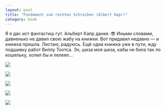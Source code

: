 ```yaml
---
layout: post
title: "Fundament zum rechten Schreiben (Albert Kapr)"
category: book
---
```

Я я дас ист фантастиш гут. Альберт Капр данке. 😎 Иными словами, давненько не давил свою жабу на книжки. Вот придавил недавно — и книжка пришла. Листаю, радуюсь. Ещё одна книжка уже в пути, жду подшивку работ Виллу Тоотса. Эх, шиза моя шиза, кабы не била так по кошельку, холил бы и лелеял...

![](https://pics.livejournal.com/quillcraft/pic/000tz5be)

![](https://pics.livejournal.com/quillcraft/pic/000w06d8)

![](https://pics.livejournal.com/quillcraft/pic/000w133s)

![](https://pics.livejournal.com/quillcraft/pic/000w2aw0)

![](https://pics.livejournal.com/quillcraft/pic/000w37xz)
